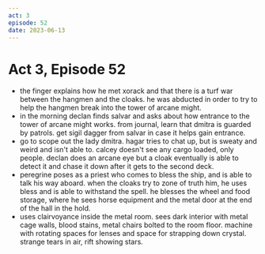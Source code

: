```yaml
---
act: 3
episode: 52
date: 2023-06-13
---
```

# Act 3, Episode 52
- the finger explains how he met xorack and that there is a turf war between the hangmen and the cloaks. he was abducted in order to try to help the hangmen break into the tower of arcane might.
- in the morning declan finds salvar and asks about how entrance to the tower of arcane might works. from journal, learn that dmitra is guarded by patrols. get sigil dagger from salvar in case it helps gain entrance.
- go to scope out the lady dmitra. hagar tries to chat up, but is sweaty and weird and isn't able to. calcey doesn't see any cargo loaded, only people. declan does an arcane eye but a cloak eventually is able to detect it and chase it down after it gets to the second deck.
- peregrine poses as a priest who comes to bless the ship, and is able to talk his way aboard. when the cloaks try to zone of truth him, he uses bless and is able to withstand the spell. he blesses the wheel and food storage, where he sees horse equipment and the metal door at the end of the hall in the hold.
- uses clairvoyance inside the metal room. sees dark interior with metal cage walls, blood stains, metal chairs bolted to the room floor. machine with rotating spaces for lenses and space for strapping down crystal. strange tears in air, rift showing stars.


